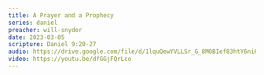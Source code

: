 ```yaml
---
title: A Prayer and a Prophecy
series: daniel
preacher: will-snyder
date: 2023-03-05
scripture: Daniel 9:20-27
audio: https://drive.google.com/file/d/1lquQewYVLLSr_G_8MOBIef83htY6ni6k/view
video: https://youtu.be/dfGGjFQrLco
---
```


